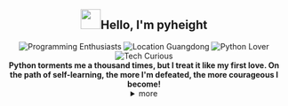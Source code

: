 <h2 align="center"><img src="https://media.giphy.com/media/hvRJCLFzcasrR4ia7z/giphy.gif" width="36">Hello, I'm pyheight</h2>

<div align="center">    
<img src="https://img.shields.io/badge/Programming-enthusiasts-blueviolet?style=flat-square&logo=dev.to" alt="Programming Enthusiasts"/>
<img src="https://img.shields.io/badge/Location-Guangdong-green?style=flat-square&logo=googlemaps" alt="Location Guangdong"/>
<img src="https://img.shields.io/badge/Python-Lover-informational?style=flat-square&logo=python" alt="Python Lover"/>
<img src="https://img.shields.io/badge/Tech-Curious-yellow?style=flat-square&logo=rss" alt="Tech Curious"/>
<br>
<b>Python torments me a thousand times, but I treat it like my first love. On the path of self-learning, the more I'm defeated, the more courageous I become!</b>

</div>

<details close align="center">  
<summary>more</summary>  
<br>

<div align="center">  
<img src="https://github-readme-stats.vercel.app/api?username=pyheight&theme=tokyonight" alt="">
<img src="https://streak-stats.demolab.com?user=pyheight&theme=iceberg&hide_border=%E7%9C%9F%E5%AE%9E%E7%9A%84" alt="GitHub Streak">  
</div>

<h3>👀My Projects</h3>  
<h4>ttk file explorer</h4>
<a href="https://github.com/pyheight/ttk-file-explorer/">Repository</a> | <a href="https://pyheight.github.io/ttk-file-explorer/">Website</a>    

<h3>🌱Contact Me</h3>  
<div align="center">    
<a href="https://github.com/pyheight"> <img src="https://img.shields.io/badge/GitHub-pyheight-black?style=social&logo=github" alt="GitHub"></a>    
<a href="mailto:276581780@qq.com"><img src="https://img.shields.io/badge/Email-276581780%40qq.com-blue?style=social&logo=gmail" alt="Email"></a>    
<a href="https://www.zhihu.com/people/height-8"><img src="https://img.shields.io/badge/Zhihu-Homepage-blue?style=flat-square&logo=zhihu" alt="Zhihu"></a>    
<a href="https://blog.csdn.net/2302_82330415"><img src="https://img.shields.io/badge/CSDN-Blog-orange?style=flat-squarelogo=blogger&logoColor=orange" alt="CSDN Blog"></a>  
</div>

</details>

<div align="center">
<img src="https://count.getloli.com/get/@pyheight?theme=rule34" alt="">
</div>


